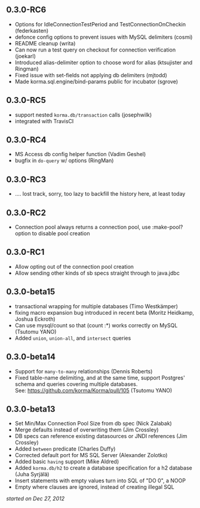 0.3.0-RC6
---------
* Options for IdleConnectionTestPeriod and TestConnectionOnCheckin (federkasten)
* defonce config options to prevent issues with MySQL delimiters (cosmi)
* README cleanup (writa)
* Can now run a test query on checkout for connection verification (joekarl)
* Introduced alias-delimiter option to choose word for alias (ktsujister and Ringman)
* Fixed issue with set-fields not applying db delimiters (mjtodd)
* Made korma.sql.engine/bind-params public for incubator (sgrove)

0.3.0-RC5
---------

* support nested `korma.db/transaction` calls (josephwilk)
* integrated with TravisCI

0.3.0-RC4
---------

* MS Access db config helper function (Vadim Geshel)
* bugfix in `do-query` w/ options (RingMan)

0.3.0-RC3
---------

* .... lost track, sorry, too lazy to backfill the history here, at least today

0.3.0-RC2
---------

* Connection pool always returns a connection pool, use :make-pool? option to disable pool creation

0.3.0-RC1
---------

* Allow opting out of the connection pool creation
* Allow sending other kinds of sb specs straight through to java.jdbc

0.3.0-beta15
---------------------

*  transactional wrapping for multiple databases (Timo Westkämper)
*  fixing macro expansion bug introduced in recent beta (Moritz Heidkamp, Joshua Eckroth)
*  Can use mysql/count so that (count :*) works correctly on MySQL (Tsutomu YANO)
*  Added `union`, `union-all`, and `intersect` queries

0.3.0-beta14
------------

*  Support for `many-to-many` relationships (Dennis Roberts)
*  Fixed table-name delimiting, and at the same time, support Postgres' schema and 
   queries covering multiple databases.  
   See: https://github.com/korma/Korma/pull/105 (Tsutomu YANO)

0.3.0-beta13
------------

*   Set Min/Max Connection Pool Size from db spec (Nick Zalabak)
*   Merge defaults instead of overwriting them (Jim Crossley)
*   DB specs can reference existing datasources or JNDI references (Jim Crossley)
*   Added `between` predicate (Charles Duffy)
*   Corrected default port for MS SQL Server (Alexander Zolotko)
*   Added basic `having` support (Mike Aldred)
*   Added `korma.db/h2` to create a database specification for a h2 database (Juha Syrjälä)
*   Insert statements with empty values turn into SQL of "DO 0", a NOOP
*   Empty where clauses are ignored, instead of creating illegal SQL

*started on Dec 27, 2012*

